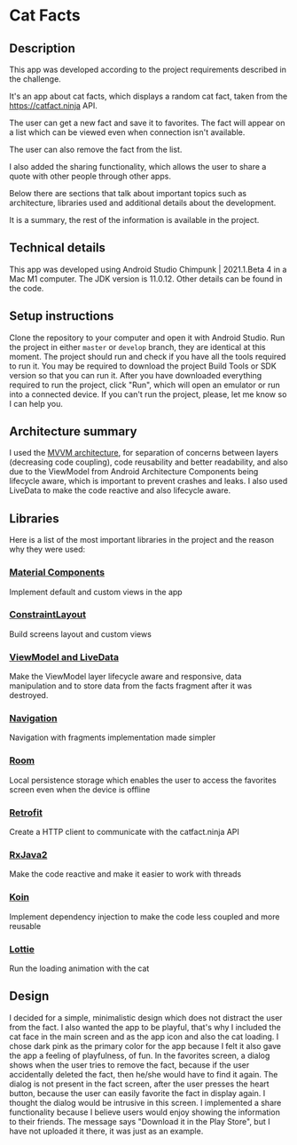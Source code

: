 # Cat Facts

## Description

This app was developed according to the project requirements described in the challenge.

It's an app about cat facts, which displays a random cat fact, taken from the https://catfact.ninja API.

The user can get a new fact and save it to favorites. The fact will appear
on a list which can be viewed even when connection isn't available.

The user can also remove the fact from the list.

I also added the sharing functionality, which allows the user to share
a quote with other people through other apps.

Below there are sections that talk about important topics such as architecture, libraries used and additional details about the development.

It is a summary, the rest of the information is available in the project.

## Technical details

This app was developed using Android Studio Chimpunk | 2021.1.Beta 4 in a Mac M1 computer.
The JDK version is 11.0.12. Other details can be found in the code.

## Setup instructions

Clone the repository to your computer and open it with Android Studio.
Run the project in either `master` or `develop` branch, they are identical at this moment.
The project should run and check if you have all the tools required to run it.
You may be required to download the project Build Tools or SDK version so that
you can run it.
After you have downloaded everything required to run the project, click "Run", which will open an emulator or run into a connected device.
If you can't run the project, please, let me know so I can help you.

## Architecture summary

I used the [MVVM architecture](https://developer.android.com/jetpack/guide), for separation of concerns between layers (decreasing code coupling),
code reusability and better readability, and also due to the ViewModel from Android Architecture Components
being lifecycle aware, which is important to prevent crashes and leaks.
I also used LiveData to make the code reactive and also lifecycle aware.

## Libraries

Here is a list of the most important libraries in the project and the reason why they were used:

### [Material Components](https://github.com/material-components/material-components-android)

Implement default and custom views in the app

### [ConstraintLayout](https://developer.android.com/jetpack/androidx/releases/constraintlayout)

Build screens layout and custom views

### [ViewModel and LiveData](https://developer.android.com/jetpack/androidx/releases/lifecycle#declaring_dependencies)

Make the ViewModel layer lifecycle aware and responsive, data manipulation and to store data from the facts fragment after it was destroyed.

### [Navigation](https://developer.android.com/guide/navigation/navigation-getting-started)

Navigation with fragments implementation made simpler

### [Room](https://developer.android.com/training/data-storage/room)

Local persistence storage which enables the user to access the favorites screen even when the device is offline

### [Retrofit](https://square.github.io/retrofit/)

Create a HTTP client to communicate with the catfact.ninja API

### [RxJava2](https://github.com/ReactiveX/RxAndroid)

Make the code reactive and make it easier to work with threads

### [Koin](https://insert-koin.io/)

Implement dependency injection to make the code less coupled and more reusable

### [Lottie](https://github.com/airbnb/lottie-android)

Run the loading animation with the cat

## Design

I decided for a simple, minimalistic design which does not distract the user from the fact.
I also wanted the app to be playful, that's why I included the cat face in the main screen and as the app icon and also the cat loading.
I chose dark pink as the primary color for the app because I felt it also gave the app a feeling of playfulness, of fun.
In the favorites screen, a dialog shows when the user tries to remove the fact, because if the user accidentally deleted the fact, then he/she would have to find it again.
The dialog is not present in the fact screen, after the user presses the heart button, because the user can easily favorite the fact in display again. I thought the dialog would be intrusive in this screen.
I implemented a share functionality because I believe users would enjoy showing the information to their friends. The message says "Download it in the Play Store", but I have not uploaded it there, it was just as an example.
